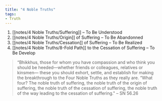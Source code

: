 ```yaml
---
title: "4 Noble Truths"
tags:
- Truth
---
```


1. [[notes/4 Noble Truths/Suffering]] – To Be Understood
2. [[notes/4 Noble Truths/Origin]] of Suffering – To Be Abandonned
3. [[notes/4 Noble Truths/Cessation]] of Suffering – To Be Realized
4.  [[notes/4 Noble Truths/8-Fold Path]] to the Cessation of Suffering – To Be Develop

> “Bhikkhus, those for whom you have compassion and who think you should be heeded—whether friends or colleagues, relatives or kinsmen— these you should exhort, settle, and establish for making the breakthrough to the Four Noble Truths as they really are.
> “What four? The noble truth of suffering, the noble truth of the origin of suffering, the noble truth of the cessation of suffering, the noble truth of the way leading to the cessation of suffering."
> – SN 56.26
